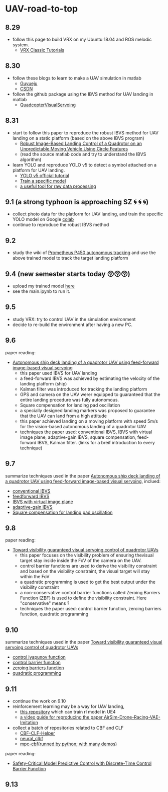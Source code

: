 # UAV-road-to-top
## 8.29
- follow this page to build VRX on my Ubuntu 18.04 and ROS melodic system.
  	- [VRX Classic Tutorials](https://github.com/osrf/vrx/wiki/VRX-Classic-Tutorials)
## 8.30
- follow these blogs to learn to make a UAV simulation in matlab
	- [Guyueju](https://www.guyuehome.com/8981)
	- [CSDN](https://blog.csdn.net/m0_47737058/article/details/115737719)
-  follow the github package using the IBVS method for UAV landing in matlab
	- [QuadcopterVisualServoing](https://github.com/BillyTziv/QuadcopterVisualServoing)

## 8.31
- start to  follow this paper to reproduce the robust IBVS method for UAV landing on a static platform (based on the above IBVS program)
  	- [Robust Image-Based Landing Control of a Quadrotor on an Unpredictable Moving Vehicle Using Circle Features](https://ieeexplore.ieee.org/document/9791477)
  	- (read the source matlab code and try to understand the IBVS algorithm)
- learn YOLO and reproduce YOLO v5 to detect a symbol attached on a platform for UAV landing.
  	- [YOLO v5 official tutorial](https://github.com/ultralytics/yolov5/wiki)
	- [Train a specific model](https://blog.csdn.net/oJiWuXuan/article/details/107558286)
 	- [a useful tool for raw data processing](http://www.jinglingbiaozhu.com/)

## 9.1 (a strong typhoon is approaching SZ :cyclone: :cyclone: :cyclone:)
- collect photo data for the platform for UAV landing, and train the specific YOLO model on Google [colab](https://colab.research.google.com/drive/1H7_7Eba218TUUjTCgBzzS8VF5w8B88k5#scrollTo=X75x6SqI0hmb)
- continue to reproduce the robust IBVS method
## 9.2
- study the wiki of [Prometheus P450 autonomous tracking](https://github.com/amov-lab/prometheus_wiki/blob/main/doc/source/docs/p450/5-%E8%BF%9B%E9%98%B6%E5%8A%9F%E8%83%BD-%E5%AE%A4%E5%86%85%E8%87%AA%E4%B8%BB%E8%B7%9F%E8%B8%AA.rst) and use the above trained model to track the target landing platform

## 9.4 (new semester starts today :kissing_closed_eyes::kissing_closed_eyes::kissing_closed_eyes:)
- upload my trained model [here](https://github.com/LeeErGou711/yolov5/tree/master)
- see the main.ipynb to run it.

## 9.5 
- study VRX: try to control UAV in the simulation environment
- decide to re-build the environment after having a new PC.

## 9.6 
paper reading: 
- [Autonomous ship deck landing of a quadrotor UAV using feed-forward
image-based visual servoing](https://www.sciencedirect.com/science/article/pii/S1270963822005430?ref=pdf_download&fr=RR-2&rr=801fe6e5a8fbcf8b)
	- this paper used IBVS for UAV landing
 	- a feed-forward IBVS was achieved by estimating the velocity of the landing platform (ship)
  	- Kalman filter was introduced for tracking the landing platform
  	- GPS and camera on the UAV werer equipped to guaranteed that the entire landing procedure was fully autonomous.
  	- Square compensation for landing pad oscillation
  	- a specially designed landing markers was proposed to guarantee that the UAV can land from a high attitude
  	- this paper achieved landing on a moving platform with speed 5m/s for the vision-based autonomous landing of a quadrotor UAV
  	- techniques the paper used: conventional IBVS, IBVS with virtual image plane, adaptive-gain IBVS, square compensation, feed-forward IBVS, Kalman filter. (links for a breif introduction to every technique)

## 9.7
summarize techniques used in the paper [Autonomous ship deck landing of a quadrotor UAV using feed-forward
image-based visual servoing](https://www.sciencedirect.com/science/article/pii/S1270963822005430?ref=pdf_download&fr=RR-2&rr=801fe6e5a8fbcf8b), inclued:
- [conventional IBVS](https://github.com/LeeErGou711/UAV-road-to-top/blob/main/techniques/conventional_IBVS.md)
- [feedforward IBVS](https://github.com/LeeErGou711/UAV-road-to-top/blob/main/techniques/feed-forward%20IBVS.md)
- [IBVS with virtual image plane](https://github.com/LeeErGou711/UAV-road-to-top/blob/main/techniques/IBVS_for_under-actuated_system.md)
- [adaptive-gain IBVS](https://github.com/LeeErGou711/UAV-road-to-top/blob/main/techniques/adaptive-gain%20IBVS.md)
- [Square compensation for landing pad oscillation](https://github.com/LeeErGou711/UAV-road-to-top/blob/main/techniques/Square%20compensation.md)

## 9.8 
paper reading:
- [Toward visibility guaranteed visual servoing control of quadrotor UAVs](https://ieeexplore.ieee.org/document/8671723)
	- this paper focuses on the visibility problem of ensuring thevisual target stay inside inside the FoV of the camera on the UAV.
   	- control barrier functions are used to derive the visibility constraint and based on the visibility constraint, the visual target will stay within the FoV
   	- a quadratic programming is used to get the best output under the visibility constraint
  	- a non-conservative control barrier functions called Zeroing Barriers Function (ZBF) is used to define the visibility constraint. Here "conservative" means ?
	- techniques the paper used: control barrier function, zeroing barriers function, quadratic programming

## 9.10
summarize techniques used in the paper [Toward visibility guaranteed visual servoing control of quadrotor UAVs](https://ieeexplore.ieee.org/document/8671723)
- [control lyapunov function](https://github.com/LeeErGou711/UAV-road-to-top/blob/main/techniques/control%20lyapunov%20function.pdf)
- [control barrier function](https://github.com/LeeErGou711/UAV-road-to-top/blob/main/techniques/control%20barrier%20function.pdf)
- [zeroing barriers function]()
- [quadratic programming]()

## 9.11
- continue the work on 9.10
- reinforcement learning may be a way for UAV landing,
  	- [this repository](https://github.com/harvard-edge/airlearning-ue4) which can train rl model in UE4
  	- [a video guide for reproducing the paper AirSim-Drone-Racing-VAE-Imitation](https://www.bilibili.com/video/BV1Fj411r7Xs/?spm_id_from=333.788&vd_source=85f78634ae6a4437016f20e28a7f87c4)
- collect a batch of repositories related to CBF and CLF
  	- [CBF-CLF-Helper](https://github.com/HybridRobotics/CBF-CLF-Helper)
  	- [neural_clbf](https://github.com/MIT-REALM/neural_clbf)
  	- [mpc-cbf(runned by python; with many demos)](https://github.com/elena-ecn/mpc-cbf)
  
paper reading:
- [Safety-Critical Model Predictive Control with Discrete-Time Control Barrier Function](https://ieeexplore.ieee.org/document/9483029)

## 9.13

